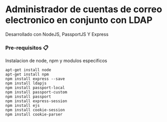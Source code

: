 # Administrador de cuentas de correo electronico en conjunto con LDAP

Desarrollado con NodeJS, PassportJS Y Express 

### Pre-requisitos 📋

Instalacion de node, npm y modulos especificos 

```
apt-get install node
apt-get install npm
npm install express --save
npm install ldapjs
npm install passport-local
npm install passport-custom
npm install passport
npm install express-session
npm install ejs
npm install cookie-session
npm install cookie-parser
```
